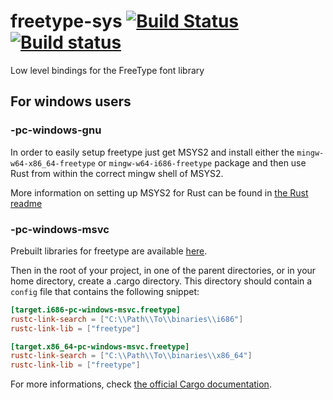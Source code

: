 freetype-sys [![Build Status](https://travis-ci.org/PistonDevelopers/freetype-sys.svg?branch=master)](https://travis-ci.org/PistonDevelopers/freetype-sys) [![Build status](https://ci.appveyor.com/api/projects/status/cx6i2r1ibroywo2q?svg=true)](https://ci.appveyor.com/project/jhasse/freetype-sys)
============

Low level bindings for the FreeType font library

## For windows users

### -pc-windows-gnu
In order to easily setup freetype just get MSYS2 and install either the `mingw-w64-x86_64-freetype` or `mingw-w64-i686-freetype` package and then use Rust from within the correct mingw shell of MSYS2.

More information on setting up MSYS2 for Rust can be found in [the Rust readme](https://github.com/rust-lang/rust#building-on-windows)

### -pc-windows-msvc
Prebuilt libraries for freetype are available [here](https://github.com/PistonDevelopers/binaries).

Then in the root of your project, in one of the parent directories, or in your home directory, create a .cargo directory. This directory should contain a `config` file that contains the following snippet:

```toml
[target.i686-pc-windows-msvc.freetype]
rustc-link-search = ["C:\\Path\\To\\binaries\\i686"]
rustc-link-lib = ["freetype"]

[target.x86_64-pc-windows-msvc.freetype]
rustc-link-search = ["C:\\Path\\To\\binaries\\x86_64"]
rustc-link-lib = ["freetype"]
```

For more informations, check [the official Cargo documentation](http://doc.crates.io/build-script.html#overriding-build-scripts).
